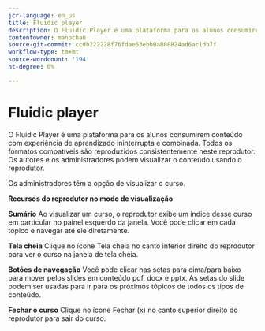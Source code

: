 ```yaml
---
jcr-language: en_us
title: Fluidic player
description: O Fluidic Player é uma plataforma para os alunos consumirem conteúdo com experiência de aprendizado ininterrupta e combinada. Todos os formatos compatíveis são reproduzidos consistentemente neste reprodutor. Os autores e os administradores podem visualizar o conteúdo usando o reprodutor.
contentowner: manochan
source-git-commit: ccdb222228f76fdae63ebb0a808824ad6ac1db7f
workflow-type: tm+mt
source-wordcount: '194'
ht-degree: 0%

---
```




# Fluidic player

O Fluidic Player é uma plataforma para os alunos consumirem conteúdo com experiência de aprendizado ininterrupta e combinada. Todos os formatos compatíveis são reproduzidos consistentemente neste reprodutor. Os autores e os administradores podem visualizar o conteúdo usando o reprodutor.

Os administradores têm a opção de visualizar o curso.

**Recursos do reprodutor no modo de visualização**

**Sumário** Ao visualizar um curso, o reprodutor exibe um índice desse curso em particular no painel esquerdo da janela. Você pode clicar em cada tópico e navegar até ele diretamente.

**Tela cheia** Clique no ícone Tela cheia no canto inferior direito do reprodutor para ver o curso na janela de tela cheia.

**Botões de navegação** Você pode clicar nas setas para cima/para baixo para mover pelos slides em conteúdo pdf, docx e pptx. As setas do slide podem ser usadas para ir para os próximos tópicos de todos os tipos de conteúdo.

**Fechar o curso** Clique no ícone Fechar (x) no canto superior direito do reprodutor para sair do curso.
